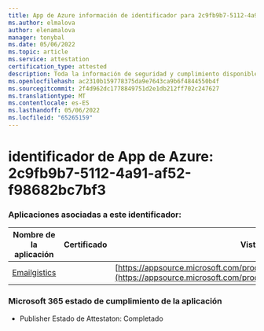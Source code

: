 ```yaml
---
title: App de Azure información de identificador para 2c9fb9b7-5112-4a91-af52-f98682bc7bf3
ms.author: elmalova
author: elenamalova
manager: tonybal
ms.date: 05/06/2022
ms.topic: article
ms.service: attestation
certification_type: attested
description: Toda la información de seguridad y cumplimiento disponible para 2c9fb9b7-5112-4a91-af52-f98682bc7bf3.
ms.openlocfilehash: ac2310b159778375da9e7643ca9b6f4844550b4f
ms.sourcegitcommit: 2f4d962dc1778849751d2e1db212ff702c247627
ms.translationtype: MT
ms.contentlocale: es-ES
ms.lasthandoff: 05/06/2022
ms.locfileid: "65265159"
---
```

# <a name="azure-app-id-2c9fb9b7-5112-4a91-af52-f98682bc7bf3"></a>identificador de App de Azure: 2c9fb9b7-5112-4a91-af52-f98682bc7bf3


### <a name="apps-associated-with-this-id"></a>Aplicaciones asociadas a este identificador:
| **Nombre de la aplicación** | **Certificado** | **Vista en AppSource** |
|--------------|---------------|-----------------------|
| [Emailgistics](../forward/emailgistics.emailgistics_shared_email.md) |  | [https://appsource.microsoft.com/product/office/emailgistics.emailgistics_shared_email](https://appsource.microsoft.com/product/office/emailgistics.emailgistics_shared_email) |

### <a name="microsoft-365-app-compliance-status"></a>Microsoft 365 estado de cumplimiento de la aplicación
- Publisher Estado de Attestaton: Completado
